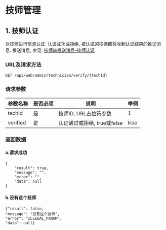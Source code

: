 # 技师管理
## 1. 技师认证
对技师进行信息认证. 认证成功或拒绝, 被认证的技师都将收到认证结果的推送消息. 推送消息,
参见: [技师端推送消息-技师认证](1-7-push.md)
### URL及请求方法
`GET /api/web/admin/technician/verify/{techId}`

### 请求参数

| 参数名称 | 是否必须 | 说明 | 举例 |
| ------ | -------- | ---- | --- |
| techId | 是 | 技师ID, URL占位符参数| 1 |
| verified | 是 | 认证通过或拒绝, true或false | true |

### 返回数据

#### a.请求成功

```
{
    "result": true,
    "message": "",
    "error": "",
    "data": null
}
```

#### b.没有这个技师


```
{"result": false,
"message": "没有这个技师",
"error": "ILLEGAL_PARAM",
"data": null}
```